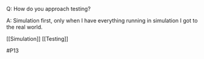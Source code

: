 Q: How do you approach testing?

A: Simulation first, only when I have everything running in simulation I got to the real world.

[[Simulation]]
[[Testing]]

#P13 